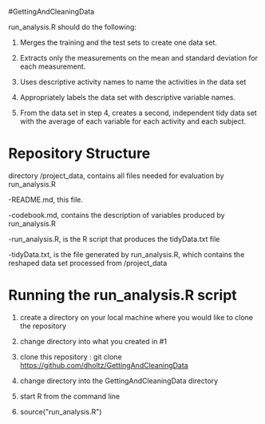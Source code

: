 #GettingAndCleaningData

run_analysis.R should do the following:

1) Merges the training and the test sets to create one data set.

2) Extracts only the measurements on the mean and standard deviation for each measurement.

3) Uses descriptive activity names to name the activities in the data set

4) Appropriately labels the data set with descriptive variable names.

5) From the data set in step 4, creates a second, independent tidy data set with the average of each variable for each activity and each subject.

# Repository Structure
directory /project_data, contains all files needed for evaluation by run_analysis.R

-README.md, this file.

-codebook.md, contains the description of variables produced by run_analysis.R

-run_analysis.R, is the R script that produces the tidyData.txt file

-tidyData.txt, is the file generated by run_analysis.R, which contains the reshaped data set processed from /project_data

# Running the run_analysis.R script
1) create a directory on your local machine where you would like to clone the repository

2) change directory into what you created in #1

3) clone this repository : git clone https://github.com/dholtz/GettingAndCleaningData

4) change directory into the GettingAndCleaningData directory

5) start R from the command line

6) source("run_analysis.R")
